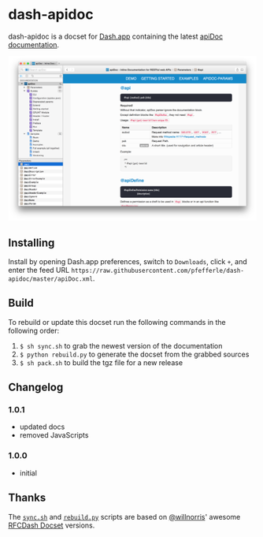 # dash-apidoc

dash-apidoc is a docset for [Dash.app][] containing the latest [apiDoc documentation][].

![](screenshot.png)

## Installing

Install by opening Dash.app preferences, switch to `Downloads`, click `+`, and enter the feed URL
`https://raw.githubusercontent.com/pfefferle/dash-apidoc/master/apiDoc.xml`.

## Build

To rebuild or update this docset run the following commands in the following order:

1. `$ sh sync.sh` to grab the newest version of the documentation
1. `$ python rebuild.py` to generate the docset from the grabbed sources
1. `$ sh pack.sh` to build the tgz file for a new release

## Changelog

### 1.0.1

* updated docs
* removed JavaScripts

### 1.0.0

* initial

## Thanks

The [`sync.sh`][] and [`rebuild.py`][] scripts are based on [@willnorris][]' awesome [RFCDash Docset][] versions.

[Dash.app]: http://kapeli.com/dash
[apiDoc documentation]: http://apidocjs.com
[open an issue]: https://github.com/pfefferle/dash-apidoc/issues
[`pack.sh`]: https://github.com/pfefferle/dash-apidoc/blob/master/pack.sh
[`sync.sh`]: https://github.com/pfefferle/dash-apidoc/blob/master/sync.sh
[`rebuild.py`]: https://github.com/pfefferle/dash-apidoc/blob/master/rebuild.py
[@willnorris]: https://willnorris.com
[RFCDash Docset]: https://github.com/willnorris/rfcdash
